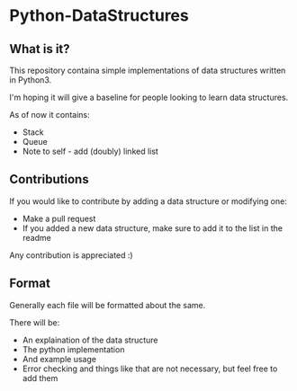 # Python-DataStructures

## What is it?

This repository containa simple implementations of data structures written in Python3.

I'm hoping it will give a baseline for people looking to learn data structures.

As of now it contains:

* Stack
* Queue
* Note to self - add (doubly) linked list

## Contributions

If you would like to contribute by adding a data structure or modifying one:

* Make a pull request
* If you added a new data structure, make sure to add it to the list in the readme

Any contribution is appreciated :)

## Format

Generally each file will be formatted about the same.

There will be:
* An explaination of the data structure
* The python implementation
* And example usage
* Error checking and things like that are not necessary, but feel free to add them
